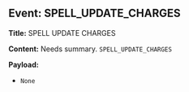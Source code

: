 ## Event: SPELL_UPDATE_CHARGES

**Title:** SPELL UPDATE CHARGES

**Content:**
Needs summary.
`SPELL_UPDATE_CHARGES`

**Payload:**
- `None`